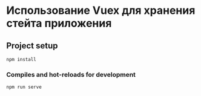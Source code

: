 # Использование Vuex для хранения стейта приложения

## Project setup
```
npm install
```

### Compiles and hot-reloads for development
```
npm run serve
```


